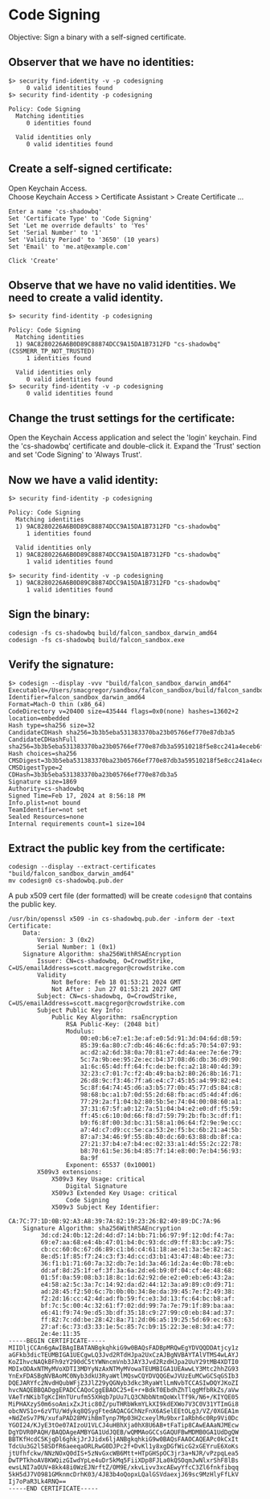 # Code Signing

Objective:  Sign a binary with a self-signed certificate.

## Observer that we have no identities:

```shell
$> security find-identity -v -p codesigning
     0 valid identities found
$> security find-identity -p codesigning

Policy: Code Signing
  Matching identities
     0 identities found

  Valid identities only
     0 valid identities found
```

## Create a self-signed certificate:

Open Keychain Access.  
Choose Keychain Access > Certificate Assistant > Create Certificate ...  

    Enter a name 'cs-shadowbq'
    Set 'Certificate Type' to 'Code Signing'
    Set 'Let me override defaults' to 'Yes'
    Set 'Serial Number' to '1'
    Set 'Validity Period' to '3650' (10 years)
    Set 'Email' to 'me.at@example.com'

    Click 'Create'

## Observe that we have no valid identities.  We need to create a valid identity.

```shell
$> security find-identity -p codesigning

Policy: Code Signing
  Matching identities
  1) 9AC8280226A6B0D89C88874DCC9A15DA1B7312FD "cs-shadowbq" (CSSMERR_TP_NOT_TRUSTED)
     1 identities found

  Valid identities only
     0 valid identities found
$> security find-identity -v -p codesigning
     0 valid identities found
```

## Change the trust settings for the certificate:

Open the Keychain Access application and select the 'login' keychain.
Find the 'cs-shadowbq' certificate and double-click it.
Expand the 'Trust' section and set 'Code Signing' to 'Always Trust'.

## Now we have a valid identity:

```shell
$> security find-identity -p codesigning

Policy: Code Signing
  Matching identities
  1) 9AC8280226A6B0D89C88874DCC9A15DA1B7312FD "cs-shadowbq"
     1 identities found

  Valid identities only
  1) 9AC8280226A6B0D89C88874DCC9A15DA1B7312FD "cs-shadowbq"
     1 valid identities found

$> security find-identity -v -p codesigning
  1) 9AC8280226A6B0D89C88874DCC9A15DA1B7312FD "cs-shadowbq"
     1 valid identities found
```

## Sign the binary:

```shell
codesign -fs cs-shadowbq build/falcon_sandbox_darwin_amd64
codesign -fs cs-shadowbq build/falcon_sandbox.exe
```

## Verify the signature:

```shell
$> codesign --display -vvv "build/falcon_sandbox_darwin_amd64"
Executable=/Users/smacgregor/sandbox/falcon_sandbox/build/falcon_sandbox_darwin_amd64
Identifier=falcon_sandbox_darwin_amd64
Format=Mach-O thin (x86_64)
CodeDirectory v=20400 size=435444 flags=0x0(none) hashes=13602+2 location=embedded
Hash type=sha256 size=32
CandidateCDHash sha256=3b3b5eba531383370ba23b05766ef770e87db3a5
CandidateCDHashFull sha256=3b3b5eba531383370ba23b05766ef770e87db3a59510218f5e8cc241a4eceb6f
Hash choices=sha256
CMSDigest=3b3b5eba531383370ba23b05766ef770e87db3a59510218f5e8cc241a4eceb6f
CMSDigestType=2
CDHash=3b3b5eba531383370ba23b05766ef770e87db3a5
Signature size=1869
Authority=cs-shadowbq
Signed Time=Feb 17, 2024 at 8:56:18 PM
Info.plist=not bound
TeamIdentifier=not set
Sealed Resources=none
Internal requirements count=1 size=104
```

## Extract the public key from the certificate:

```shell
codesign --display --extract-certificates "build/falcon_sandbox_darwin_amd64"
mv codesign0 cs-shadowbq.pub.der
```

A pub x509 cert file (der formatted) will be create `codesign0` that contains the public key.

```shell
/usr/bin/openssl x509 -in cs-shadowbq.pub.der -inform der -text
Certificate:
    Data:
        Version: 3 (0x2)
        Serial Number: 1 (0x1)
    Signature Algorithm: sha256WithRSAEncryption
        Issuer: CN=cs-shadowbq, O=CrowdStrike, C=US/emailAddress=scott.macgregor@crowdstrike.com
        Validity
            Not Before: Feb 18 01:53:21 2024 GMT
            Not After : Jun 27 01:53:21 2027 GMT
        Subject: CN=cs-shadowbq, O=CrowdStrike, C=US/emailAddress=scott.macgregor@crowdstrike.com
        Subject Public Key Info:
            Public Key Algorithm: rsaEncryption
                RSA Public-Key: (2048 bit)
                Modulus:
                    00:e0:b6:e7:e1:3e:af:e0:5d:91:3d:04:6d:d8:59:
                    85:39:6a:80:c7:db:46:46:6c:fd:a5:70:54:07:93:
                    ac:d2:a2:6d:38:0a:70:81:e7:4d:4a:ee:7e:6e:79:
                    5c:7a:9b:ee:95:2e:ec:b4:37:08:d6:db:36:d9:90:
                    a1:6c:65:4d:ff:64:fc:de:be:fc:a2:18:40:4d:39:
                    32:23:c7:01:7c:f2:4b:49:ba:b2:80:26:8b:16:71:
                    26:d8:9c:f3:46:7f:a6:e4:c7:45:b5:a4:99:82:e4:
                    5c:8f:64:74:45:d6:a3:b5:77:0b:45:77:d5:84:c8:
                    98:68:bc:a1:b7:0d:55:2d:68:fb:ac:d5:4d:4f:d6:
                    77:29:2a:f1:04:b2:80:5b:5e:74:04:00:08:60:a1:
                    37:31:67:5f:a0:12:7a:51:04:b4:e2:e0:df:f5:59:
                    ff:45:c6:10:0d:66:f8:d7:59:79:2b:fb:3c:df:f1:
                    b9:f6:8f:00:3d:bc:31:58:a1:06:64:f2:9e:9e:cc:
                    a7:4d:c7:d9:cc:5e:ca:53:2e:f5:bc:6b:21:a4:5b:
                    87:a7:34:46:9f:55:8b:40:dc:60:63:88:db:8f:ca:
                    27:21:37:b4:e7:b4:ec:02:33:a1:4d:55:2c:22:78:
                    b8:70:61:5e:36:b4:85:7f:14:e8:00:7e:b4:56:93:
                    8a:9f
                Exponent: 65537 (0x10001)
        X509v3 extensions:
            X509v3 Key Usage: critical
                Digital Signature
            X509v3 Extended Key Usage: critical
                Code Signing
            X509v3 Subject Key Identifier:
                CA:7C:77:1D:0B:92:A3:A8:39:7A:82:19:23:26:B2:49:89:DC:7A:96
    Signature Algorithm: sha256WithRSAEncryption
         3d:cd:24:0b:12:2d:4d:d7:14:bb:71:b6:97:9f:12:0d:f4:7a:
         69:e7:aa:68:e4:4b:47:01:b4:0c:93:dc:d9:ff:83:bc:a9:75:
         cb:cc:60:0c:67:d6:89:c1:b6:c4:61:18:ae:e1:3a:5e:82:ac:
         8e:d5:1f:85:f7:24:c3:f3:4d:cc:d3:b1:43:47:48:4b:ee:73:
         36:f1:b1:71:60:7a:32:db:7e:1d:3a:46:1d:2a:4e:0b:78:eb:
         dd:af:8d:25:1f:ef:3f:3a:6a:2d:e6:b9:0f:04:cf:4e:48:68:
         01:5f:0a:59:08:b3:18:8c:1d:62:92:de:e2:e0:eb:e6:43:2a:
         e4:58:a2:5c:3a:7c:14:92:da:d2:44:12:3a:a9:89:c0:d9:71:
         ad:28:45:f2:50:6c:7b:0b:0b:34:8e:da:39:45:7e:f2:49:38:
         f2:2d:16:cc:42:4d:ad:fb:59:fc:e3:3d:13:fc:64:bc:b8:af:
         bf:7c:5c:00:4c:32:61:f7:02:dd:99:7a:7e:79:1f:89:ba:aa:
         e6:41:f9:74:9e:d5:3b:df:35:18:c9:27:99:c0:eb:84:ad:37:
         ff:82:7c:dd:be:28:42:8a:71:2d:06:a5:19:25:5d:69:ec:63:
         27:af:6c:73:d3:33:1e:5c:85:7c:b9:15:22:3e:e8:3d:a4:77:
         2e:4e:11:35
-----BEGIN CERTIFICATE-----
MIIDljCCAn6gAwIBAgIBATANBgkqhkiG9w0BAQsFADBpMRQwEgYDVQQDDAtjcy1z
aGFkb3dicTEUMBIGA1UECgwLQ3Jvd2RTdHJpa2UxCzAJBgNVBAYTAlVTMS4wLAYJ
KoZIhvcNAQkBFh9zY290dC5tYWNncmVnb3JAY3Jvd2RzdHJpa2UuY29tMB4XDTI0
MDIxODAxNTMyMVoXDTI3MDYyNzAxNTMyMVowaTEUMBIGA1UEAwwLY3Mtc2hhZG93
YnExFDASBgNVBAoMC0Nyb3dkU3RyaWtlMQswCQYDVQQGEwJVUzEuMCwGCSqGSIb3
DQEJARYfc2NvdHQubWFjZ3JlZ29yQGNyb3dkc3RyaWtlLmNvbTCCASIwDQYJKoZI
hvcNAQEBBQADggEPADCCAQoCggEBAOC25+E+r+BdkT0EbdhZhTlqgMfbRkZs/aVw
VAeTrNKibTgKcIHnTUrufm55XHqb7pUu7LQ3CNbbNtmQoWxlTf9k/N6+/KIYQE05
MiPHAXzyS0m6soAmixZxJtic80Z/puTHRbWkmYLkXI9kdEXWo7V3C0V31YTImGi8
obcNVS1o+6zVTU/Wdykq8QSygFtedAQACGChNzFnX6ASelEEtOLg3/VZ/0XGEA1m
+NdZeSv7PN/xufaPAD28MVihBmTynp7Mp03H2cxeylMu9bxrIaRbh6c0Rp9Vi0Dc
YGOI24/KJyE3tOe07AIzoU1VLCJ4uHBhXja0hX8U6AB+tFaTip8CAwEAAaNJMEcw
DgYDVR0PAQH/BAQDAgeAMBYGA1UdJQEB/wQMMAoGCCsGAQUFBwMDMB0GA1UdDgQW
BBTKfHcdC5KjqDl6ghkjJrJJidx6ljANBgkqhkiG9w0BAQsFAAOCAQEAPc0kCxIt
TdcUu3G2l58SDfR6aeeqaORLRwG0DJPc2f+DvKl1y8xgDGfWicG2xGEYruE6XoKs
jtUfhfckw/NNzNOxQ0dIS+5zNvGxcWB6Mtt+HTpGHSpOC3jr3a+NJR/vPzpqLea5
DwTPTkhoAV8KWQizGIwdYpLe4uDr5kMq5FiiXDp8FJLa0kQSOqmJwNlxrShF8lBs
ewsLNI7aOUV+8kk48i0WzEJNrftZ/OM9E/xkvLivv3xcAEwyYfcC3Zl6fnkfibqq
5kH5dJ7VO981GMknmcDrhK03/4J83b4oQopxLQalGSVdaexjJ69sc9MzHlyFfLkV
Ij7oPaR3Lk4RNQ==
-----END CERTIFICATE-----
```